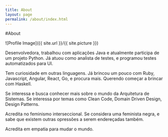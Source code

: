 ```yaml
---
title: About
layout: page
permalink: /about/index.html
---
```

#About

<style>
img { width: 50%; margin: 0 auto; display: block; }
</style>

![Profile Image]({{ site.url }}/{{ site.picture }})

<p>Desenvolvedora, trabalhou com aplicações Java e atualmente participa de um projeto Python.
Já atuou como analista de testes, e programou testes automatizados para UI.</p>
<p>Tem curiosidade em outras linguagens. Já brincou um pouco com Ruby, Javascript, Angular, React, Go, e procura mais.
Querendo começar a brincar com Haskell.</p>
<p>Se interessa e busca conhecer mais sobre o mundo da Arquitetura de Sistemas. Se interessa por temas como Clean Code, Domain Driven Design, Design Patterns.
</p>

<p>Acredita no feminismo interseccional. Se considera uma feminista negra, e sabe que existem outras opressões a serem endereçadas também.</p>
<p>Acredita em empatia para mudar o mundo.</p>
